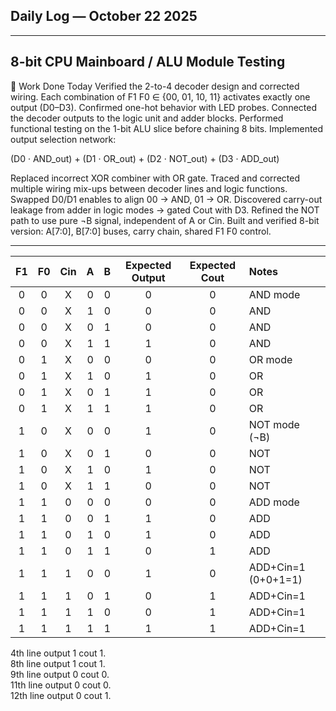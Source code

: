 
## Daily Log — October 22 2025

---
8-bit CPU Mainboard / ALU Module Testing
---
🔧 Work Done Today
Verified the 2-to-4 decoder design and corrected wiring.
Each combination of F1 F0 ∈ {00, 01, 10, 11} activates exactly one output (D0–D3).
Confirmed one-hot behavior with LED probes.
Connected the decoder outputs to the logic unit and adder blocks.
Performed functional testing on the 1-bit ALU slice before chaining 8 bits.
Implemented output selection network:

(D0 · AND_out) + (D1 · OR_out) + (D2 · NOT_out) + (D3 · ADD_out)

Replaced incorrect XOR combiner with OR gate.
Traced and corrected multiple wiring mix-ups between decoder lines and logic functions.
Swapped D0/D1 enables to align 00 → AND, 01 → OR.
Discovered carry-out leakage from adder in logic modes → gated Cout with D3.
Refined the NOT path to use pure ¬B signal, independent of A or Cin.
Built and verified 8-bit version: A[7:0], B[7:0] buses, carry chain, shared F1 F0 control.

---

|  F1 |  F0 | Cin |  A  |  B  | Expected Output | Expected Cout | Notes               |
| :-: | :-: | :-: | :-: | :-: | :-------------: | :-----------: | :------------------ |
|  0  |  0  |  X  |  0  |  0  |        0        |       0       | AND mode            |
|  0  |  0  |  X  |  1  |  0  |        0        |       0       | AND                 |
|  0  |  0  |  X  |  0  |  1  |        0        |       0       | AND                 |
|  0  |  0  |  X  |  1  |  1  |        1        |       0       | AND                 |
|  0  |  1  |  X  |  0  |  0  |        0        |       0       | OR mode             |
|  0  |  1  |  X  |  1  |  0  |        1        |       0       | OR                  |
|  0  |  1  |  X  |  0  |  1  |        1        |       0       | OR                  |
|  0  |  1  |  X  |  1  |  1  |        1        |       0       | OR                  |
|  1  |  0  |  X  |  0  |  0  |        1        |       0       | NOT mode (¬B)       |
|  1  |  0  |  X  |  0  |  1  |        0        |       0       | NOT                 |
|  1  |  0  |  X  |  1  |  0  |        1        |       0       | NOT                 |
|  1  |  0  |  X  |  1  |  1  |        0        |       0       | NOT                 |
|  1  |  1  |  0  |  0  |  0  |        0        |       0       | ADD mode            |
|  1  |  1  |  0  |  0  |  1  |        1        |       0       | ADD                 |
|  1  |  1  |  0  |  1  |  0  |        1        |       0       | ADD                 |
|  1  |  1  |  0  |  1  |  1  |        0        |       1       | ADD                 |
|  1  |  1  |  1  |  0  |  0  |        1        |       0       | ADD+Cin=1 (0+0+1=1) |
|  1  |  1  |  1  |  0  |  1  |        0        |       1       | ADD+Cin=1           |
|  1  |  1  |  1  |  1  |  0  |        0        |       1       | ADD+Cin=1           |
|  1  |  1  |  1  |  1  |  1  |        1        |       1       | ADD+Cin=1           |


4th line output 1 cout 1.  
8th line output 1 cout 1.  
9th line output 0 cout 0.  
11th line output 0 cout 0.  
12th line output 0 cout 1.
